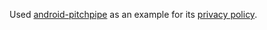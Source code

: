 Used [android-pitchpipe](https://github.com/bmaupin/android-pitchpipe) as an example for its [privacy policy](https://github.com/bmaupin/android-pitchpipe/blob/main/metadata/en-US/privacy_policy.txt).
